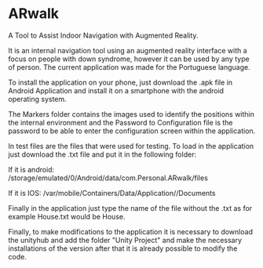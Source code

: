 # ARwalk
A Tool to Assist Indoor Navigation with Augmented Reality.

It is an internal navigation tool using an augmented reality interface with a focus on people with down syndrome, however it can be used by any type of person. 
The current application was made for the Portuguese language.

To install the application on your phone, just download the .apk file in Android Application and install it on a smartphone with the android operating system.

The Markers folder contains the images used to identify the positions within the internal environment and the Password to Configuration file is the password to be able to enter the configuration screen within the application.

In test files are the files that were used for testing. To load in the application just download the .txt file and put it in the following folder:

If it is android:
/storage/emulated/0/Android/data/com.Personal.ARwalk/files

If it is IOS:
/var/mobile/Containers/Data/Application/<guid>/Documents

Finally in the application just type the name of the file without the .txt as for example House.txt would be House.

Finally, to make modifications to the application it is necessary to download the unityhub and add the folder "Unity Project" and make the necessary installations of the version after that it is already possible to modify the code.
